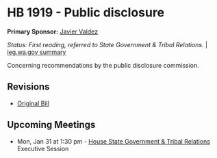 # HB 1919 - Public disclosure
**Primary Sponsor:** [Javier Valdez](/person/leg/javier.valdez.md)

*Status: First reading, referred to State Government & Tribal Relations.* | [leg.wa.gov summary](https://app.leg.wa.gov/billsummary?BillNumber=1919&Year=2021)

Concerning recommendations by the public disclosure commission.

## Revisions
* [Original Bill](1/)

## Upcoming Meetings
* Mon, Jan 31 at 1:30 pm - [House State Government & Tribal Relations](/house/2021-22/SGOV/) Executive Session